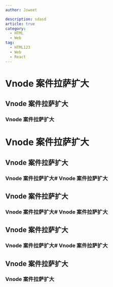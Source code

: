 ```yaml
---
author: Jsweet

description: sdasd
article: true
category:
  - HTML
  - Web
tag:
  - HTML123
  - Web
  - React
---
```


# Vnode 案件拉萨扩大

## Vnode 案件拉萨扩大

### Vnode 案件拉萨扩大

# Vnode 案件拉萨扩大

## Vnode 案件拉萨扩大

### Vnode 案件拉萨扩大# Vnode 案件拉萨扩大

## Vnode 案件拉萨扩大

### Vnode 案件拉萨扩大# Vnode 案件拉萨扩大

## Vnode 案件拉萨扩大

### Vnode 案件拉萨扩大# Vnode 案件拉萨扩大

## Vnode 案件拉萨扩大

### Vnode 案件拉萨扩大

